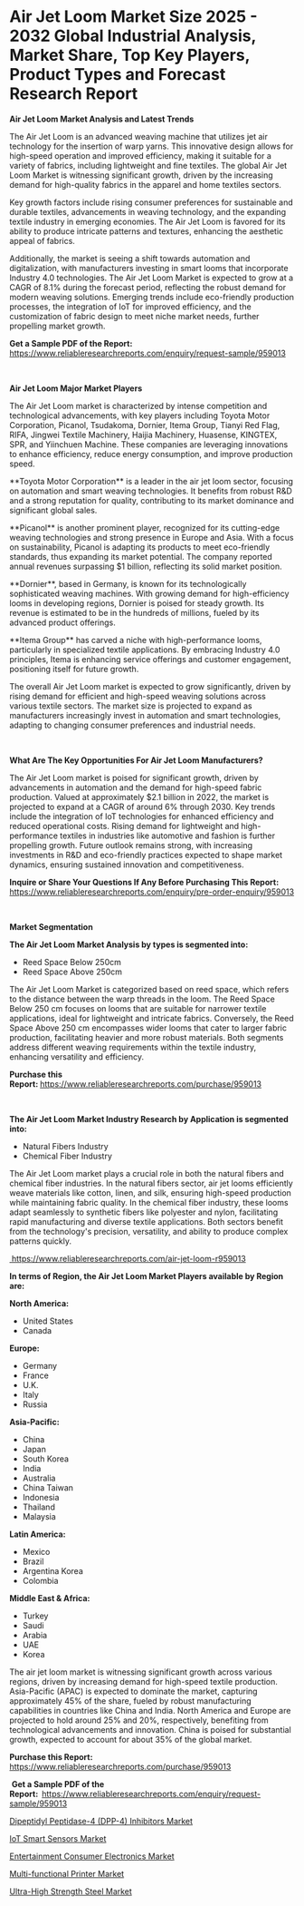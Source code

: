 <p><h1>Air Jet Loom Market Size 2025 - 2032 Global Industrial Analysis, Market Share, Top Key Players, Product Types and Forecast Research Report</h1></p><p><strong>Air Jet Loom Market Analysis and Latest Trends</strong></p>
<p><p>The Air Jet Loom is an advanced weaving machine that utilizes jet air technology for the insertion of warp yarns. This innovative design allows for high-speed operation and improved efficiency, making it suitable for a variety of fabrics, including lightweight and fine textiles. The global Air Jet Loom Market is witnessing significant growth, driven by the increasing demand for high-quality fabrics in the apparel and home textiles sectors. </p><p>Key growth factors include rising consumer preferences for sustainable and durable textiles, advancements in weaving technology, and the expanding textile industry in emerging economies. The Air Jet Loom is favored for its ability to produce intricate patterns and textures, enhancing the aesthetic appeal of fabrics. </p><p>Additionally, the market is seeing a shift towards automation and digitalization, with manufacturers investing in smart looms that incorporate Industry 4.0 technologies. The Air Jet Loom Market is expected to grow at a CAGR of 8.1% during the forecast period, reflecting the robust demand for modern weaving solutions. Emerging trends include eco-friendly production processes, the integration of IoT for improved efficiency, and the customization of fabric design to meet niche market needs, further propelling market growth.</p></p>
<p><strong>Get a Sample PDF of the Report:&nbsp;</strong> <a href="https://www.reliableresearchreports.com/enquiry/request-sample/959013?utm_campaign=7&utm_medium=2&utm_source=Github&utm_content=ia&utm_term=21032025&utm_id=air-jet-loom">https://www.reliableresearchreports.com/enquiry/request-sample/959013</a></p>
<p>&nbsp;</p>
<p><strong>Air Jet Loom Major Market Players</strong></p>
<p><p>The Air Jet Loom market is characterized by intense competition and technological advancements, with key players including Toyota Motor Corporation, Picanol, Tsudakoma, Dornier, Itema Group, Tianyi Red Flag, RIFA, Jingwei Textile Machinery, Haijia Machinery, Huasense, KINGTEX, SPR, and Yiinchuen Machine. These companies are leveraging innovations to enhance efficiency, reduce energy consumption, and improve production speed.</p><p>**Toyota Motor Corporation** is a leader in the air jet loom sector, focusing on automation and smart weaving technologies. It benefits from robust R&D and a strong reputation for quality, contributing to its market dominance and significant global sales.</p><p>**Picanol** is another prominent player, recognized for its cutting-edge weaving technologies and strong presence in Europe and Asia. With a focus on sustainability, Picanol is adapting its products to meet eco-friendly standards, thus expanding its market potential. The company reported annual revenues surpassing $1 billion, reflecting its solid market position.</p><p>**Dornier**, based in Germany, is known for its technologically sophisticated weaving machines. With growing demand for high-efficiency looms in developing regions, Dornier is poised for steady growth. Its revenue is estimated to be in the hundreds of millions, fueled by its advanced product offerings.</p><p>**Itema Group** has carved a niche with high-performance looms, particularly in specialized textile applications. By embracing Industry 4.0 principles, Itema is enhancing service offerings and customer engagement, positioning itself for future growth.</p><p>The overall Air Jet Loom market is expected to grow significantly, driven by rising demand for efficient and high-speed weaving solutions across various textile sectors. The market size is projected to expand as manufacturers increasingly invest in automation and smart technologies, adapting to changing consumer preferences and industrial needs.</p></p>
<p>&nbsp;</p>
<p><strong>What Are The Key Opportunities For Air Jet Loom Manufacturers?</strong></p>
<p><p>The Air Jet Loom market is poised for significant growth, driven by advancements in automation and the demand for high-speed fabric production. Valued at approximately $2.1 billion in 2022, the market is projected to expand at a CAGR of around 6% through 2030. Key trends include the integration of IoT technologies for enhanced efficiency and reduced operational costs. Rising demand for lightweight and high-performance textiles in industries like automotive and fashion is further propelling growth. Future outlook remains strong, with increasing investments in R&D and eco-friendly practices expected to shape market dynamics, ensuring sustained innovation and competitiveness.</p></p>
<p><strong>Inquire or Share Your Questions If Any Before Purchasing This Report:</strong> <a href="https://www.reliableresearchreports.com/enquiry/pre-order-enquiry/959013?utm_campaign=7&utm_medium=2&utm_source=Github&utm_content=ia&utm_term=21032025&utm_id=air-jet-loom">https://www.reliableresearchreports.com/enquiry/pre-order-enquiry/959013</a></p>
<p>&nbsp;</p>
<p><strong>Market Segmentation</strong></p>
<p><strong>The Air Jet Loom Market Analysis by types is segmented into:</strong></p>
<p><ul><li>Reed Space Below 250cm</li><li>Reed Space Above 250cm</li></ul></p>
<p><p>The Air Jet Loom Market is categorized based on reed space, which refers to the distance between the warp threads in the loom. The Reed Space Below 250 cm focuses on looms that are suitable for narrower textile applications, ideal for lightweight and intricate fabrics. Conversely, the Reed Space Above 250 cm encompasses wider looms that cater to larger fabric production, facilitating heavier and more robust materials. Both segments address different weaving requirements within the textile industry, enhancing versatility and efficiency.</p></p>
<p><strong>Purchase this Report:&nbsp;</strong><a href="https://www.reliableresearchreports.com/purchase/959013?utm_campaign=7&utm_medium=2&utm_source=Github&utm_content=ia&utm_term=21032025&utm_id=air-jet-loom">https://www.reliableresearchreports.com/purchase/959013</a></p>
<p>&nbsp;</p>
<p><strong>The Air Jet Loom Market Industry Research by Application is segmented into:</strong></p>
<p><ul><li>Natural Fibers Industry</li><li>Chemical Fiber Industry</li></ul></p>
<p><p>The Air Jet Loom market plays a crucial role in both the natural fibers and chemical fiber industries. In the natural fibers sector, air jet looms efficiently weave materials like cotton, linen, and silk, ensuring high-speed production while maintaining fabric quality. In the chemical fiber industry, these looms adapt seamlessly to synthetic fibers like polyester and nylon, facilitating rapid manufacturing and diverse textile applications. Both sectors benefit from the technology's precision, versatility, and ability to produce complex patterns quickly.</p></p>
<p><a href="https://www.reliableresearchreports.com/air-jet-loom-r959013?utm_campaign=7&utm_medium=2&utm_source=Github&utm_content=ia&utm_term=21032025&utm_id=air-jet-loom">&nbsp;https://www.reliableresearchreports.com/air-jet-loom-r959013</a></p>
<p><strong>In terms of Region, the Air Jet Loom Market Players available by Region are:</strong></p>
<p>
    <p> <strong> North America: </strong>
        <ul>
            <li>United States</li>
            <li>Canada</li>
        </ul>
        </p> 
    <p> <strong> Europe: </strong>
        <ul>
            <li>Germany</li>
            <li>France</li>
            <li>U.K.</li>
            <li>Italy</li>
            <li>Russia</li>
        </ul>
        </p> 
    <p> <strong> Asia-Pacific: </strong>
        <ul>
            <li>China</li>
            <li>Japan</li>
            <li>South Korea</li>
            <li>India</li>
            <li>Australia</li>
            <li>China Taiwan</li>
            <li>Indonesia</li>
            <li>Thailand</li>
            <li>Malaysia</li>
        </ul>
        </p> 
    <p> <strong> Latin America: </strong>
        <ul>
            <li>Mexico</li>
            <li>Brazil</li>
            <li>Argentina Korea</li>
            <li>Colombia</li>
        </ul>
        </p> 
    <p> <strong> Middle East & Africa: </strong>
        <ul>
            <li>Turkey</li>
            <li>Saudi</li>
            <li>Arabia</li>
            <li>UAE</li>
            <li>Korea</li>
        </ul>
    </p>
    </p>
<p><p>The air jet loom market is witnessing significant growth across various regions, driven by increasing demand for high-speed textile production. Asia-Pacific (APAC) is expected to dominate the market, capturing approximately 45% of the share, fueled by robust manufacturing capabilities in countries like China and India. North America and Europe are projected to hold around 25% and 20%, respectively, benefiting from technological advancements and innovation. China is poised for substantial growth, expected to account for about 35% of the global market.</p></p>
<p><strong>Purchase this Report: </strong><a href="https://www.reliableresearchreports.com/purchase/959013?utm_campaign=7&utm_medium=2&utm_source=Github&utm_content=ia&utm_term=21032025&utm_id=air-jet-loom">https://www.reliableresearchreports.com/purchase/959013</a></p>
<p>&nbsp;<strong>Get a Sample PDF of the Report:&nbsp;&nbsp;</strong><a href="https://www.reliableresearchreports.com/enquiry/request-sample/959013?utm_campaign=7&utm_medium=2&utm_source=Github&utm_content=ia&utm_term=21032025&utm_id=air-jet-loom">https://www.reliableresearchreports.com/enquiry/request-sample/959013</a></p>
<p><strong></strong></p>
<p><p><a href="https://github.com/vigatoimrene04/Market-Research-Report-List-1/blob/main/dipeptidyl-peptidase-4-dpp-4-inhibitors-market.md?utm_campaign=7&utm_medium=2&utm_source=Github&utm_content=ia&utm_term=21032025&utm_id=air-jet-loom">Dipeptidyl Peptidase-4 (DPP-4) Inhibitors Market</a></p><p><a href="https://github.com/joubehobock75/Market-Research-Report-List-1/blob/main/iot-smart-sensors-market.md?utm_campaign=7&utm_medium=2&utm_source=Github&utm_content=ia&utm_term=21032025&utm_id=air-jet-loom">IoT Smart Sensors Market</a></p><p><a href="https://github.com/bufkamaiahi7/Market-Research-Report-List-1/blob/main/entertainment-consumer-electronics-market.md?utm_campaign=7&utm_medium=2&utm_source=Github&utm_content=ia&utm_term=21032025&utm_id=air-jet-loom">Entertainment Consumer Electronics Market</a></p><p><a href="https://github.com/gasiorgary79/Market-Research-Report-List-1/blob/main/multi-functional-printer-market.md?utm_campaign=7&utm_medium=2&utm_source=Github&utm_content=ia&utm_term=21032025&utm_id=air-jet-loom">Multi-functional Printer Market</a></p><p><a href="https://github.com/supashcriana/Market-Research-Report-List-1/blob/main/ultra-high-strength-steel-market.md?utm_campaign=7&utm_medium=2&utm_source=Github&utm_content=ia&utm_term=21032025&utm_id=air-jet-loom">Ultra-High Strength Steel Market</a></p></p>